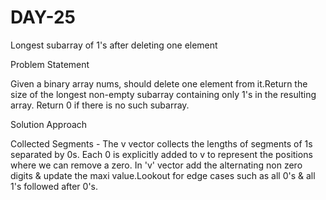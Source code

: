 # DAY-25
Longest subarray of 1's after deleting one element

Problem Statement

Given a binary array nums, should delete one element from it.Return the size of the longest non-empty subarray containing only 1's in the resulting array. Return 0 if there is no such subarray.

Solution Approach

Collected Segments - The v vector collects the lengths of segments of 1s separated by 0s. Each 0 is explicitly added to v to represent the positions where we can remove a zero.
In 'v' vector add the alternating non zero digits & update the maxi value.Lookout for edge cases such as all 0's & all 1's followed after 0's.


 

